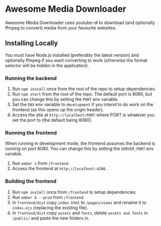 # Awesome Media Downloader

Awesome Media Downloader uses youtube-dl to download (and optionally ffmpeg to convert) media from your favourite websites.

## Installing Locally

You must have Node.js installed (preferably the latest version) and optionally ffmpeg if you want converting to work (otherwise the format selector will be hidden in the application).

### Running the backend

1. Run `npm install` once from the root of the repo to setup dependencies.
2. Run `npm start` from the root of the repo. The default port is 8080, but you can change this by setting the `PORT` env variable.
3. Set the `ENV` env variable to `development` if you intend to do work on the frontend (as this opens up the origin header).
4. Access the site at `http://localhost:PORT` where PORT is whatever you set the port to (the default being 8080).

### Running the frontend

When running in development mode, the frontend assumes the backend is running on port 8080\. You can change this by setting the `SERVER_PORT` env variable.

1. Run `ember s` from `/frontend`.
2. Access the frontend at `http://localhost:4200`.

### Building the frontend

1. Run `npm install` once from `/frontend` to setup dependencies.
2. Run `ember b --prod` from `/frontend`.
3. In `frontend/dist` copy `index.html` to `/pages/views` and rename it to `index.ejs` (replacing the existing file).
4. In `frontend/dist` copy `assets` and `fonts`, delete `assets and fonts` in `/public/` and paste the new folders in.
